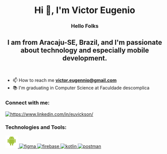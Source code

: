 <h1 align="center">Hi 👋, I'm Victor Eugenio</h1>
<h3 align="center">Hello Folks</h3>
<h2 align="center">I am from Aracaju-SE, Brazil, and I'm passionate about technology and especially mobile development.</h2>

</br>

- 📫 How to reach me **victor.eugennio@gmail.com**
- 📚 I'm graduating in Computer Science at Faculdade descomplica

<h3 align="left">Connect with me:</h3>
<p align="left">
<a href="https://linkedin.com/in/euvickson/" target="blank"><img align="center" src="https://raw.githubusercontent.com/rahuldkjain/github-profile-readme-generator/master/src/images/icons/Social/linked-in-alt.svg" alt="https://www.linkedin.com/in/euvickson/" height="30" width="40" /></a>
</p>

<h3 align="left">Technologies and Tools:</h3>
<p align="left"> <a href="https://developer.android.com" target="_blank" rel="noreferrer"> <img src="https://raw.githubusercontent.com/devicons/devicon/master/icons/android/android-original-wordmark.svg" alt="android" width="40" height="40"/> </a> <a href="https://www.figma.com/" target="_blank" rel="noreferrer"> <img src="https://www.vectorlogo.zone/logos/figma/figma-icon.svg" alt="figma" width="40" height="40"/> </a> <a href="https://firebase.google.com/" target="_blank" rel="noreferrer"> <img src="https://www.vectorlogo.zone/logos/firebase/firebase-icon.svg" alt="firebase" width="40" height="40"/> </a> <a href="https://kotlinlang.org" target="_blank" rel="noreferrer"> <img src="https://www.vectorlogo.zone/logos/kotlinlang/kotlinlang-icon.svg" alt="kotlin" width="40" height="40"/> </a> <a href="https://postman.com" target="_blank" rel="noreferrer"> <img src="https://www.vectorlogo.zone/logos/getpostman/getpostman-icon.svg" alt="postman" width="40" height="40"/> </a> </p>
